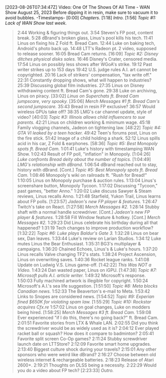 [2023-08-26T07:34:47Z] Video: One Of The Shows Of All Time - WAN Show August 25, 2023 
Before dipping it in resin, make sure to vacuum it to avoid bubbles.
-Timestamps-
[0:00] *Chapters.*
[1:18] *Intro.*
[1:56] *Topic #1: Lack of WAN Show last week.*
   > 2:44 Working & figuring things out.
   > 3:54 Steven's FP post, content break.
   > 5:28 dBrand's broken glass, Linus's pool kills his tech.
   > 11:41 Linus on fixing his Z Fold ft. Bread Cam.
   > 12:44 Luke on baking tech, Android's photo back up.
   > 14:48 LTT's Radeon pt. 2 video, supposed to release sooner.
   > 16:05 Bread Cam returns.
[16:09] *Topic #2: Disney ditches physical disks sales.*
   > 16:46 Disney's Crater, censored media.
   > 17:54 Linus on possibly less shows after WGoA's strike.
   > 19:12 Past writer strikes up to 153 days
   > 19:42 U.S. judge rules A.I. art cannot be copyrighted.
   > 20:16 Lack of strikers' compensation, "tax write off."
   > 22:31 Constantly dropping shows, what will happen to industries?
   > 25:39 Discussing global film industries.
   > 27:35 Linus on Disney withdrawing content ft. Bread Cam's gone.
   > 29:38 Luke on archiving, Linus on piracy.
[33:02] *Linus on Superchats ft. Bread Cam jumpscare, very spooky.*
[35:06] *Merch Messages #1 ft. Bread Cam's second jumpscare.*
   > 35:43 Bread in resin FP exclusive?
   > 36:57 Would wireless GPUs take off?
   > 38:35 LMG's car channel update, style of video?
[40:03] *Topic #3: Illinois allows child influencers to sue parents.*
   > 42:21 Linus on children working & minimum wage.
   > 45:18 Family vlogging channels, Jadeon on tightening law.
[48:22] *Topic #4: GTA VI leaked by a teen hacker.*
   > 49:42 Teen's forums post, Linus on the fire stick.
   > 51:42 Image of a child holding a shark.
   > 52:12 Linus spills acid in his car, Z Fold & earphones.
[58:36] *Topic #5: Best Monopoly spots ft. Bread Cam.*
   > 1:01:41 Luke's history with timestamping WAN Show.
   > 1:02:43 Result of FP poll, "inflation" in Monopoly.
[1:04:26] *Luke confronts Bread deity about the number of topics.*
[1:04:49] *LMG's relationship with dBrand.*
   > 1:06:54 dBrand reached out to stay, history with dBrand.
[Cont.] *Topic #5: Best Monopoly spots ft. Bread Cam.*
   > 1:08:46 Monopoly's wiki on railroads ft. "Rush for Bread!"
   > 1:10:05 Linus on Monopoly purchase & auction rules.
   > 1:13:04 Linus's screenshare button, Monopoly Tycoon.
   > 1:17:02 Discussing "Tycoon," past games, "better Anno."
   > 1:20:02 Luke discuss Sawyer & Steam reviews, Linus recalls Anno.
   > 1:21:48 Starfield, Yukon Trail, Linus learns about FP polls.
[1:23:57] *Jadeon's new FP player & features.*
   > 1:26:47 Twitch's take on React.
[1:27:58] *Merch Messages #2.*
   > 1:28:14 Stubby shaft with a normal handle screwdriver.
[Cont.] *Jadeon's new FP player & features.*
   > 1:28:58 Fill Window feature & hotkey.
[Cont.] *Merch Messages #2.*
   > 1:29:23 Did Linus celebrate his birthday during all that happened?
   > 1:31:19 Tech changes to improve production workflow?
[1:32:22] *Topic #6: Luke plays Baldur's Gate 3.*
   > 1:32:28 Linus on bear sex, Dan leaves.
   > 1:33:44 Luke's review on Larian Studios.
   > 1:34:12 Luke mutes Linus the Bear Enthusiast.
   > 1:35:31 BG3's multiplayer & campaigns.
   > 1:36:20 Chained Echoes, Linus's & Luke's hours.
   > 1:37:20 Linus recalls Valve changing TF2's stats.
   > 1:38:24 Project Ascension, Linus on overwriting saves.
   > 1:40:36 Rocket league ranks.
   > 1:41:08 Update on Ludwig V.S. Linus game-off.
[1:42:22] *This Was NOT a Video.*
   > 1:43:24 Dan wasted paper, Linus on iGPU.
[1:47:38] *Topic #7: Microsoft pulls A.I. article writer.*
   > 1:49:32 Microsoft's response.
   > 1:50:03 Fully machined artwork is illegible for copyright.
   > 1:50:24 Microsoft's A.I.'s sea life suggestion.
[1:51:50] *Topic #8: Meta blocks Canadian news.*
   > 1:52:33 The Beaverton's e-mail to Meta.
   > 1:53:42 Links to Snopes are considered news.
[1:54:52] *Topic #9: Experian fined $650K for violating spam law.*
[1:55:29] *Topic #10: Rockstar acquires Cfx.re*
   > 1:57:02 Linus on goal changes, Luke on modders being hired.
[1:58:25] *Merch Messages #3 ft. Bread Cam.*
   > 1:59:08 Ever experienced "if I do this, there's no going back?" ft. Bread Cam.
   > 2:01:51 Favorite stories from LTX & Whale LAN.
   > 2:02:55 Did you think the screwdriver would be as widely used as it is?
   > 2:04:12 Ever played racket ball or squash? How does it compare to badminton?
   > 2:05:41 Favorite split screen Co-Op games?
   > 2:11:24 Stubby screwdriver launch date on LTTStore?
   > 2:12:09 Favorite smart home upgrades.
   > 2:13:40 Biggest culture shock during your travels?
   > 2:15:01 Any other sponsors who were weird like dBrand?
   > 2:16:27 Choose between old wireless internet & rechargeable batteries.
   > 2:18:23 Release of Atari 2600+.
   > 2:19:21 Thoughts on DLSS being a necessity.
   > 2:22:29 Would you do a video about FP tech?
[2:23:33] *Outro.*

